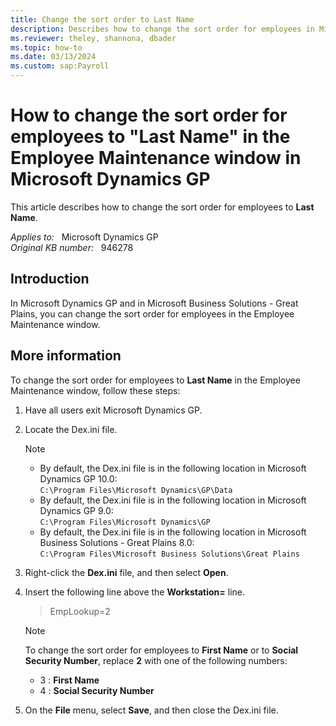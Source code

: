```yaml
---
title: Change the sort order to Last Name
description: Describes how to change the sort order for employees in Microsoft Dynamics GP 10.0, in Microsoft Dynamics GP 9.0, and in Microsoft Business Solutions - Great Plains 8.0.
ms.reviewer: theley, shannona, dbader
ms.topic: how-to
ms.date: 03/13/2024
ms.custom: sap:Payroll
---
```

# How to change the sort order for employees to "Last Name" in the Employee Maintenance window in Microsoft Dynamics GP

This article describes how to change the sort order for employees to **Last Name**.

_Applies to:_ &nbsp; Microsoft Dynamics GP  
_Original KB number:_ &nbsp; 946278

## Introduction

In Microsoft Dynamics GP and in Microsoft Business Solutions - Great Plains, you can change the sort order for employees in the Employee Maintenance window.

## More information

To change the sort order for employees to **Last Name** in the Employee Maintenance window, follow these steps:

1. Have all users exit Microsoft Dynamics GP.

2. Locate the Dex.ini file.

    > [!NOTE]
    >
    > - By default, the Dex.ini file is in the following location in Microsoft Dynamics GP 10.0:  
    > `C:\Program Files\Microsoft Dynamics\GP\Data`
    > - By default, the Dex.ini file is in the following location in Microsoft Dynamics GP 9.0:  
        `C:\Program Files\Microsoft Dynamics\GP`
    > - By default, the Dex.ini file is in the following location in Microsoft Business Solutions - Great Plains 8.0:  
        `C:\Program Files\Microsoft Business Solutions\Great Plains`

3. Right-click the **Dex.ini** file, and then select **Open**.

4. Insert the following line above the **Workstation=** line.

    > EmpLookup=2

    > [!NOTE]
    > To change the sort order for employees to **First Name** or to **Social Security Number**, replace **2** with one of the following numbers:
    >
    > - 3 : **First Name**  
    > - 4 : **Social Security Number**

5. On the **File** menu, select **Save**, and then close the Dex.ini file.

